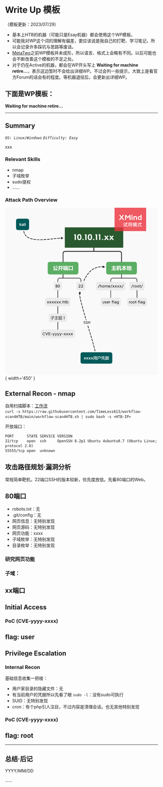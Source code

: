 # Write Up 模板

（模板更新：2023/07/29）

- 基本上HTB的机器（可能只是Esay机器）都会使用这个WP模板。
- 可能我对WP这个词的理解有偏差，更应该说是我自己的打靶、学习笔记，所以会记录许多踩坑与思路等废话。
- [MetaTwo](../WriteUp/HTB-MetaTwo.md)之前WP模板并未成形，所以语言、格式上会略有不同。以后可能也会不断改善这个模板的不足之处。
- 对于仍在Active的机器，都会在WP开头写上 **Waiting for machine retire...**，表示这边暂时不会给出详细WP。不过会列一些提示，大致上是看官方Forum的话会有的程度。等机器退役后，会更新出详细WP。


下面是WP模板：
------------

**Waiting for machine retire...**

---

## Summary

*`OS: Linux/Windows` `Difficulty: Easy`*

xxx

### Relevant Skills

- nmap
- 子域枚举
- sudo提权
- ……

### Attack Path Overview

![attack-path](./AttackPath/HTB-template.png){ width='450' }


## External Recon - nmap

自用扫描脚本：[工作流](https://github.com/TimeLess613/workflow-scan4HTB/blob/main/workflow-scan4HTB.sh)  
`curl -s https://raw.githubusercontent.com/TimeLess613/workflow-scan4HTB/main/workflow-scan4HTB.sh | sudo bash -s <HTB-IP>`

开放端口：
```
PORT      STATE SERVICE VERSION
22/tcp    open  ssh     OpenSSH 8.2p1 Ubuntu 4ubuntu0.7 (Ubuntu Linux; protocol 2.0)
55555/tcp open  unknown
```

## 攻击路径规划·漏洞分析

常规简单靶机，22端口SSH的版本较新，优先度放低。先看80端口的Web。


## 80端口

- robots.txt：无
- .git/config：无
- 网页信息：无特别发现
- 网页源码：无特别发现
- 网页功能：xxxx
- 子域枚举：无特别发现
- 目录枚举：无特别发现

### 研究网页功能

### 子域：

## xx端口



## Initial Access

### PoC (CVE-yyyy-xxxx)


## flag: user




## Privilege Escalation

### Internal Recon

基础信息收集一把梭：

- 用户家目录的隐藏文件：无
- 有当前用户的凭据所以先看了眼 `sudo -l`：没有sudo可执行
- SUID：无特别发现
- cron：有个php引人注目，不过内容是清理会话。也无其他特别发现

### PoC (CVE-yyyy-xxxx)







## flag: root


---

## 总结·后记

YYYY/MM/DD

……